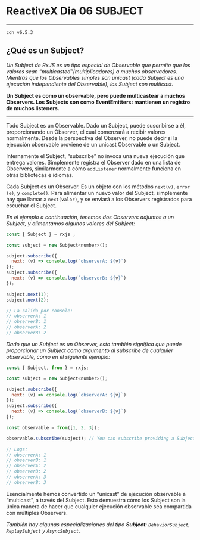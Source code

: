 # ReactiveX Dia 06 SUBJECT

---

`cdn v6.5.3`

## ¿Qué es un Subject?

_Un Subject de RxJS es un tipo especial de Observable que permite que los valores sean “multicasted”(multiplicadores) a muchos observadores. Mientras que los Observables simples son unicast (cada Subject es una ejecución independiente del Observable), los Subject son multicast._

**Un Subject es como un observable, pero puede multicastear a muchos Observers. Los Subjects son como EventEmitters: mantienen un registro de muchos listeners.**

---

Todo Subject es un Observable. Dado un Subject, puede suscribirse a él, proporcionando un Observer, el cual comenzará a recibir valores normalmente. Desde la perspectiva del Observer, no puede decir si la ejecución observable proviene de un unicast Observable o un Subject.

Internamente el Subject, “subscribe” no invoca una nueva ejecución que entrega valores. Simplemente registra el Observer dado en una lista de Observers, similarmente a cómo `addListener` normalmente funciona en otras bibliotecas e idiomas.

Cada Subject es un Observer. Es un objeto con los métodos `next(v)`, `error (e)`, y `complete()`. Para alimentar un nuevo valor del Subject, simplemente hay que llamar a `next(valor)`, y se enviará a los Observers registrados para escuchar el Subject.

_En el ejemplo a continuación, tenemos dos Observers adjuntos a un Subject, y alimentamos algunos valores del Subject:_

```js
const { Subject } = rxjs ;

const subject = new Subject<number>();

subject.subscribe({
  next: (v) => console.log(`observerA: ${v}`)
});
subject.subscribe({
  next: (v) => console.log(`observerB: ${v}`)
});

subject.next(1);
subject.next(2);

// La salida por console:
// observerA: 1
// observerB: 1
// observerA: 2
// observerB: 2

```

_Dado que un Subject es un Observer, esto también significa que puede proporcionar un Subject como argumento al subscribe de cualquier observable, como en el siguiente ejemplo:_

```js
const { Subject, from } = rxjs;

const subject = new Subject<number>();

subject.subscribe({
  next: (v) => console.log(`observerA: ${v}`)
});
subject.subscribe({
  next: (v) => console.log(`observerB: ${v}`)
});

const observable = from([1, 2, 3]);

observable.subscribe(subject); // You can subscribe providing a Subject

// Logs:
// observerA: 1
// observerB: 1
// observerA: 2
// observerB: 2
// observerA: 3
// observerB: 3

```

Esencialmente hemos convertido un “unicast” de ejecución observable a “multicast”, a través del Subject. Esto demuestra cómo los Subject son la única manera de hacer que cualquier ejecución observable sea compartida con múltiples Observers.

_También hay algunas especializaciones del tipo **Subject**: `BehaviorSubject`, `ReplaySubject` y `AsyncSubject`._
